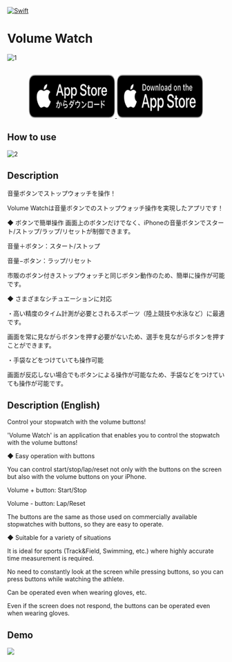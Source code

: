 [![Swift](https://github.com/Ogijun2018/Volume-Watch/actions/workflows/swift.yml/badge.svg)](https://github.com/Ogijun2018/Volume-Watch/actions/workflows/swift.yml)

# Volume Watch
![1](https://user-images.githubusercontent.com/39939005/111056553-26d64d80-84c3-11eb-8c26-16844ce10697.png)

<div align="center">
	<br>
	<a href="https://apps.apple.com/jp/app/volume-watch/id1554084257">
		<img src="Download_on_the_App_Store_Badge_JP_RGB_blk_100317.svg" width="200" height="100" alt="Click to see the source">
	</a>
	<a href="https://apps.apple.com/us/app/volume-watch/id1554084257">
		<img src="Download_on_the_App_Store_Badge_US-UK_RGB_blk_092917.svg" width="200" height="100" alt="Click to see the source">
	</a>
	<br>
</div>

## How to use
![2](https://user-images.githubusercontent.com/39939005/111056555-28a01100-84c3-11eb-8bd8-0bbabb7647e7.png)

## Description
音量ボタンでストップウォッチを操作！

Volume Watchは音量ボタンでのストップウォッチ操作を実現したアプリです！

◆ ボタンで簡単操作
画面上のボタンだけでなく、iPhoneの音量ボタンでスタート/ストップ/ラップ/リセットが制御できます。

音量＋ボタン：スタート/ストップ

音量−ボタン：ラップ/リセット

市販のボタン付きストップウォッチと同じボタン動作のため、簡単に操作が可能です。

◆ さまざまなシチュエーションに対応

・高い精度のタイム計測が必要とされるスポーツ（陸上競技や水泳など）に最適です。

画面を常に見ながらボタンを押す必要がないため、選手を見ながらボタンを押すことができます。

・手袋などをつけていても操作可能

画面が反応しない場合でもボタンによる操作が可能なため、手袋などをつけていても操作が可能です。

## Description (English)
Control your stopwatch with the volume buttons!

'Volume Watch' is an application that enables you to control the stopwatch with the volume buttons!

◆ Easy operation with buttons

You can control start/stop/lap/reset not only with the buttons on the screen but also with the volume buttons on your iPhone.

Volume + button: Start/Stop

Volume - button: Lap/Reset

The buttons are the same as those used on commercially available stopwatches with buttons, so they are easy to operate.

◆ Suitable for a variety of situations

It is ideal for sports (Track&Field, Swimming, etc.) where highly accurate time measurement is required.

No need to constantly look at the screen while pressing buttons, so you can press buttons while watching the athlete.

Can be operated even when wearing gloves, etc.

Even if the screen does not respond, the buttons can be operated even when wearing gloves.

## Demo
<img src="https://user-images.githubusercontent.com/39939005/111056645-fe028800-84c3-11eb-8aa0-66f8d934c432.gif" width="450">

